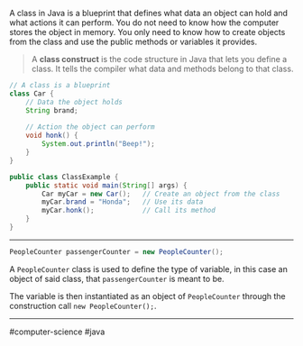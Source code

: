 A class in Java is a blueprint that defines what data an object can hold and what actions it can perform. You do not need to know how the computer stores the object in memory. You only need to know how to create objects from the class and use the public methods or variables it provides.

>A **class construct** is the code structure in Java that lets you define a class. It tells the compiler what data and methods belong to that class. 

```java
// A class is a blueprint
class Car {
    // Data the object holds
    String brand;
    
    // Action the object can perform
    void honk() {
        System.out.println("Beep!");
    }
}

public class ClassExample {
    public static void main(String[] args) {
        Car myCar = new Car();   // Create an object from the class
        myCar.brand = "Honda";   // Use its data
        myCar.honk();            // Call its method
    }
}
```

---

```java
PeopleCounter passengerCounter = new PeopleCounter();
```

A `PeopleCounter` class is used to define the type of variable, in this case an object of said class, that `passengerCounter` is meant to be. 

The variable is then instantiated as an object of `PeopleCounter` through the construction call `new PeopleCounter();`.

---
#computer-science #java
